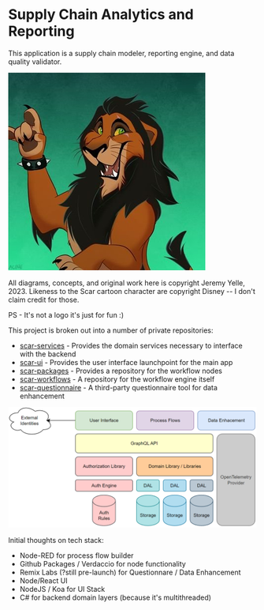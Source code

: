 # Supply Chain Analytics and Reporting
This application is a supply chain modeler, reporting engine, and data quality validator.  

![SCAR](img/YGXm7aIU_400x400.jpg "SCAR")

All diagrams, concepts, and original work here is copyright Jeremy Yelle, 2023. 
Likeness to the Scar cartoon character are copyright Disney -- I don't claim credit for those.  

PS - It's not a logo it's just for fun :)

This project is broken out into a number of private repositories:

* [scar-services](..) - Provides the domain services necessary to interface with the backend
* [scar-ui](..) - Provides the user interface launchpoint for the main app
* [scar-packages](..) - Provides a repository for the workflow nodes 
* [scar-workflows](..) - A repository for the workflow engine itself
* [scar-questionnaire](..) - A third-party questionnaire tool for data enhancement

![Components](img/top_level_arch.png "Top Level Architecture")

Initial thoughts on tech stack:
* Node-RED for process flow builder
* Github Packages / Verdaccio for node functionality
* Remix Labs (?still pre-launch) for Questionnare / Data Enhancement
* Node/React UI
* NodeJS / Koa for UI Stack
* C# for backend domain layers (because it's multithreaded)